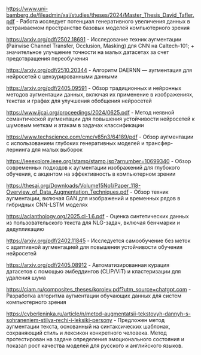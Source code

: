 https://www.uni-bamberg.de/fileadmin/xai/studies/theses/2024/Master_Thesis_David_Tafler.pdf - Работа исследует потенциал генеративного увеличения данных в встраиваемом пространстве базовых моделей компьютерного зрения

https://arxiv.org/pdf/2502.18691 - Исследование техник аугментации (Pairwise Channel Transfer, Occlusion, Masking) для CNN на Caltech-101; + значительное улучшение точности на малых датасетах за счет предотвращения переобучения

https://arxiv.org/pdf/2510.20344 - Алгоритм DAERNN — аугментация для нейросетей с цензурированными данными

https://arxiv.org/pdf/2405.09591 - Обзор традиционных и нейронных методов аугментации данных, включая их применение в изображениях, текстах и графах для улучшения обобщения нейросетей

https://www.ijcai.org/proceedings/2024/0625.pdf - Метод неявной семантической аугментации для повышения устойчивости нейросетей к шумовым меткам и атакам в задачах классификации

https://www.techscience.com/cmc/v85n3/64189/pdf - Обзор аугментации с использованием глубоких генеративных моделей и трансфер-лернинга для малых выборок

https://ieeexplore.ieee.org/stamp/stamp.jsp?arnumber=10699340 - Обзор современных подходов к аугментации изображений для глубокого обучения, с акцентом на эффективность в компьютерном зрении

https://thesai.org/Downloads/Volume15No1/Paper_118-Overview_of_Data_Augmentation_Techniques.pdf - Обзор техник аугментации, включая GAN для изображений и временных рядов в гибридных CNN-LSTM моделях

https://aclanthology.org/2025.cl-1.6.pdf - Оценка синтетических данных из пользовательского текста для NLG-задач, включая бенчмарки и дедупликацию

https://arxiv.org/pdf/2402.11845 - Исследуется самообучение без меток с адаптивной аугментацией для повышения устойчивости обучения нейросетей

https://arxiv.org/pdf/2405.08912 - Автоматизированная курация датасетов с помощью эмбеддингов (CLIP/ViT) и кластеризации для удаления шума

https://ciam.ru/composites_theses/korolev.pdf?utm_source=chatgpt.com - Разработка алгоритма аугментации обучающих данных для систем компьютерного зрения


https://cyberleninka.ru/article/n/metod-augmentatsii-tekstovyh-dannyh-s-sohraneniem-stilya-rechi-i-leksiki-persony - Предложен метод аугментации текста, основанный на синтаксических шаблонах, сохраняющий стиль и лексикон конкретного человека. Метод протестирован на задаче определения эмоционального состояния и показал рост качества моделей для русского и английского языков.
